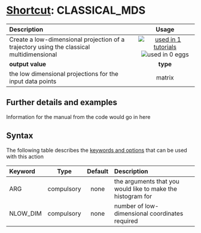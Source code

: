 # [Shortcut](shortcuts.md): CLASSICAL_MDS

| Description    | Usage |
|:--------|:--------:|
| Create a low-dimensional projection of a trajectory using the classical multidimensional | [![used in 1 tutorials](https://img.shields.io/badge/tutorials-1-green.svg)](https://www.plumed-tutorials.org/browse.html?search=CLASSICAL_MDS)![used in 0 eggs](https://img.shields.io/badge/nest-0-red.svg)|
 | **output value** | **type** |
| the low dimensional projections for the input data points | matrix |

## Further details and examples 
Information for the manual from the code would go in here 
## Syntax 
The following table describes the [keywords and options](parsing.md) that can be used with this action 

| Keyword | Type | Default | Description |
|:-------|:----:|:-------:|:-----------|
| ARG | compulsory | none | the arguments that you would like to make the histogram for |
| NLOW_DIM | compulsory | none | number of low-dimensional coordinates required |
